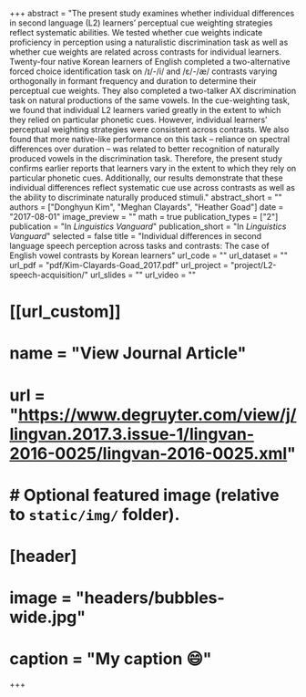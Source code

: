 +++
abstract = "The present study examines whether individual differences in second language (L2) learners’ perceptual cue weighting strategies reflect systematic abilities. We tested whether cue weights indicate proficiency in perception using a naturalistic discrimination task as well as whether cue weights are related across contrasts for individual learners. Twenty-four native Korean learners of English completed a two-alternative forced choice identification task on /ɪ/-/i/ and /ɛ/-/æ/ contrasts varying orthogonally in formant frequency and duration to determine their perceptual cue weights. They also completed a two-talker AX discrimination task on natural productions of the same vowels. In the cue-weighting task, we found that individual L2 learners varied greatly in the extent to which they relied on particular phonetic cues. However, individual learners’ perceptual weighting strategies were consistent across contrasts. We also found that more native-like performance on this task – reliance on spectral differences over duration – was related to better recognition of naturally produced vowels in the discrimination task. Therefore, the present study confirms earlier reports that learners vary in the extent to which they rely on particular phonetic cues. Additionally, our results demonstrate that these individual differences reflect systematic cue use across contrasts as well as the ability to discriminate naturally produced stimuli."
abstract_short = ""
authors = ["Donghyun Kim", "Meghan Clayards", "Heather Goad"]
date = "2017-08-01"
image_preview = ""
math = true
publication_types = ["2"]
publication = "In *Linguistics Vanguard*"
publication_short = "In *Linguistics Vanguard*"
selected = false
title = "Individual differences in second language speech perception across tasks and contrasts: The case of English vowel contrasts by Korean learners"
url_code = ""
url_dataset = ""
url_pdf = "pdf/Kim-Clayards-Goad_2017.pdf"
url_project = "project/L2-speech-acquisition/"
url_slides = ""
url_video = ""

# [[url_custom]]
# name = "View Journal Article"
# url = "https://www.degruyter.com/view/j/lingvan.2017.3.issue-1/lingvan-2016-0025/lingvan-2016-0025.xml"

# # Optional featured image (relative to `static/img/` folder).
# [header]
# image = "headers/bubbles-wide.jpg"
# caption = "My caption :smile:"

+++
